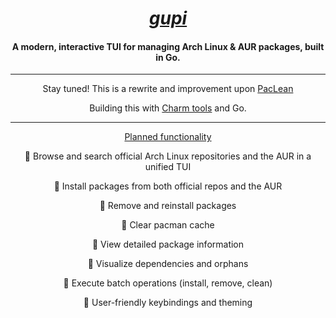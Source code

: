 <div align="center">

# [*gupi*](## "Go User Pacman Interface")

#### A modern, interactive TUI for managing Arch Linux & AUR packages, built in Go.

---

Stay tuned! This is a rewrite and improvement upon [PacLean](https://github.com/eleinah/paclean)

Building this with [Charm tools](https://charm.sh/libs) and Go.

---

<ins> Planned functionality </ins>

<p>🔹 Browse and search official Arch Linux repositories and the AUR in a unified TUI</p>
<p>🔹 Install packages from both official repos and the AUR</p>
<p>🔹 Remove and reinstall packages</p>
<p>🔹 Clear pacman cache</p>
<p>🔹 View detailed package information</p>
<p>🔹 Visualize dependencies and orphans</p>
<p>🔹 Execute batch operations (install, remove, clean)</p>
<p>🔹 User-friendly keybindings and theming</p>

</div>
